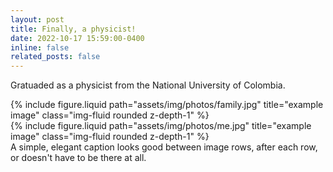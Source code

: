 ```yaml
---
layout: post
title: Finally, a physicist!
date: 2022-10-17 15:59:00-0400
inline: false
related_posts: false
---
```


Gratuaded as a physicist from the National University of Colombia.

<div class="row justify-content-sm-center">
  <div class="col-sm-8 mt-3 mt-md-0">
    {% include figure.liquid path="assets/img/photos/family.jpg" title="example image" class="img-fluid rounded z-depth-1" %}
  </div>
  <div class="col-sm-4 mt-3 mt-md-0">
    {% include figure.liquid path="assets/img/photos/me.jpg" title="example image" class="img-fluid rounded z-depth-1" %}
  </div>
</div>


<div class="caption">
    A simple, elegant caption looks good between image rows, after each row, or doesn't have to be there at all.
</div>